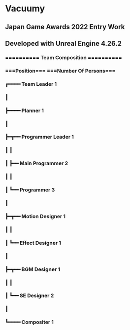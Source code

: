 # Vacuumy

## Japan Game Awards 2022 Entry Work

## Developed with Unreal Engine 4.26.2

### ========== Team Composition ==========

###       ===Position===     ===Number Of Persons===
      
### ┏━━━━ Team Leader                   1
### ┃
### ┣━━━━ Planner                       1
### ┃
### ┣━┳━━ Programmer Leader             1
### ┃ ┃
### ┃ ┣━━ Main Programmer               2
### ┃ ┃
### ┃ ┗━━ Programmer                    3
### ┃
### ┣━┳━━ Motion Designer               1
### ┃ ┃
### ┃ ┗━━ Effect Designer               1
### ┃
### ┣━┳━━ BGM Designer                  1
### ┃ ┃
### ┃ ┗━━ SE Designer                   2
### ┃
### ┗━━━━ Compositer                    1
